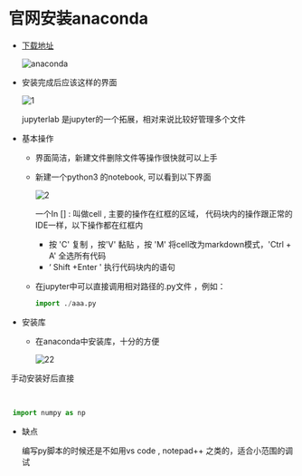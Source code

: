 # 官网安装anaconda

* [下载地址](https://www.anaconda.com/download/) 

  ![anaconda](http://imglf3.nosdn0.126.net/img/V1RzZjNzZW9GSWlDQUV5TS9vQVVaSmU3TWJBTnErSVdyT01nU1dEWFM5NjFSNXZvOTlXWUpnPT0.png?imageView&thumbnail=1680x0&quality=96&stripmeta=0)

* 安装完成后应该这样的界面

  ![1](http://imglf3.nosdn0.126.net/img/V1RzZjNzZW9GSWlDQUV5TS9vQVVaSnlCSVRSczRVekVVSlU5TFJBMzBtWkZhdng5L1VUMFNBPT0.png?imageView&thumbnail=1680x0&quality=96&stripmeta=0 )

   jupyterlab 是jupyter的一个拓展，相对来说比较好管理多个文件

* 基本操作

  * 界面简洁，新建文件删除文件等操作很快就可以上手

  * 新建一个python3 的notebook, 可以看到以下界面

    ![2](http://imglf4.nosdn0.126.net/img/V1RzZjNzZW9GSWlDQUV5TS9vQVVaTlpDUTBGbUROUENJUVRFYlFLV01HYTA2bitaeWRMME1BPT0.png?imageView&thumbnail=1680x0&quality=96&stripmeta=0)

    一个In [] : 叫做cell , 主要的操作在红框的区域， 代码块内的操作跟正常的IDE一样，以下操作都在红框内

    * 按 'C'  复制 ，按'V' 黏贴 ，按 'M' 将cell改为markdown模式，'Ctrl + A' 全选所有代码
    * ‘ Shift +Enter ' 执行代码块内的语句

  * 在jupyter中可以直接调用相对路径的.py文件 ，例如：

    ```python
    import ./aaa.py
    ```

* 安装库

  * 在anaconda中安装库，十分的方便

    ![22](http://imglf3.nosdn0.126.net/img/V1RzZjNzZW9GSWlDQUV5TS9vQVVaSTdZVXNPMHpPTTBrR1V4TGZNeVUvcS9IdTFyaE1KZWVBPT0.png?imageView&thumbnail=1680x0&quality=96&stripmeta=0)

​                手动安装好后直接

​		

```python
 import numpy as np
```

* 缺点

  编写py脚本的时候还是不如用vs code , notepad++ 之类的，适合小范围的调试